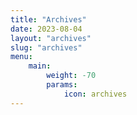 ```yaml
---
title: "Archives"
date: 2023-08-04
layout: "archives"
slug: "archives"
menu:
    main:
        weight: -70
        params: 
            icon: archives
---
```

